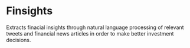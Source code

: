 # Finsights
Extracts finacial insights through natural language processing of relevant tweets and financial news articles in order to make better investment decisions.
